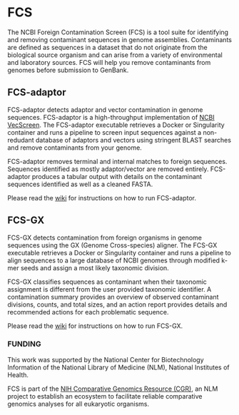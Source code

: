 # FCS

The NCBI Foreign Contamination Screen (FCS) is a tool suite for identifying and removing contaminant sequences in genome assemblies. Contaminants are defined as sequences in a dataset that do not originate from the biological source organism and can arise from a variety of environmental and laboratory sources. FCS will help you remove contaminants from genomes before submission to GenBank.

## FCS-adaptor
FCS-adaptor detects adaptor and vector contamination in genome sequences. FCS-adaptor is a high-throughput implementation of [NCBI VecScreen](https://www.ncbi.nlm.nih.gov/tools/vecscreen/about/). The FCS-adaptor executable retrieves a Docker or Singularity container and runs a pipeline to screen input sequences against a non-redudant database of adaptors and vectors using stringent BLAST searches and remove contaminants from your genome.

FCS-adaptor removes terminal and internal matches to foreign sequences. Sequences identified as mostly adaptor/vector are removed entirely. FCS-adaptor produces a tabular output with details on the contaminant sequences identified as well as a cleaned FASTA.

Please read the [wiki](https://github.com/ncbi/fcs/wiki/FCS-adaptor) for instructions on how to run FCS-adaptor.

## FCS-GX
FCS-GX detects contamination from foreign organisms in genome sequences using the GX (Genome Cross-species) aligner. The FCS-GX executable retrieves a Docker or Singularity container and runs a pipeline to align sequences to a large database of NCBI genomes through modified k-mer seeds and assign a most likely taxonomic division.

FCS-GX classifies sequences as contaminant when their taxonomic assignment is different from the user provided taxonomic identifier. A contamination summary provides an overview of observed contaminant divisions, counts, and total sizes, and an action report provides details and recommended actions for each problematic sequence. 

Please read the [wiki](https://github.com/ncbi/fcs/wiki/FCS-GX) for instructions on how to run FCS-GX.

### FUNDING
This work was supported by the National Center for Biotechnology Information of the National Library of Medicine (NLM), National Institutes of Health.

FCS is part of the [NIH Comparative Genomics Resource (CGR)](https://www.ncbi.nlm.nih.gov/comparative-genomics-resource/), an NLM project to establish an ecosystem to facilitate reliable comparative genomics analyses for all eukaryotic organisms.
